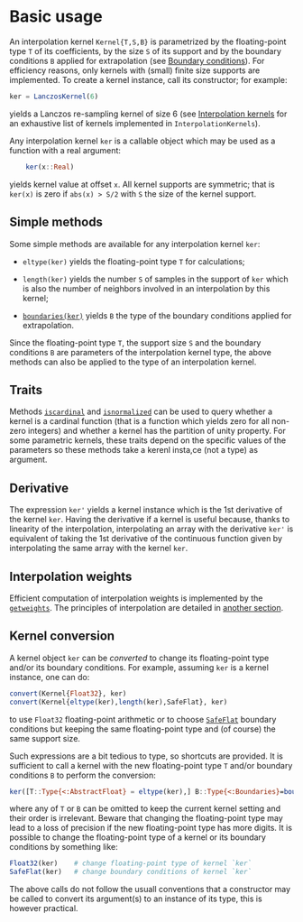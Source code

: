 # Basic usage

An interpolation kernel `Kernel{T,S,B}` is parametrized by the floating-point
type `T` of its coefficients, by the size `S` of its support and by the
boundary conditions `B` applied for extrapolation (see [Boundary
conditions](boundaries.md)).  For efficiency reasons, only kernels with (small)
finite size supports are implemented.  To create a kernel instance, call its
constructor; for example:

```julia
ker = LanczosKernel(6)
```

yields a Lanczos re-sampling kernel of size 6 (see [Interpolation
kernels](kernels.md) for an exhaustive list of kernels implemented in
`InterpolationKernels`).

Any interpolation kernel `ker` is a callable object which may be used as a
function with a real argument:

```julia
    ker(x::Real)
```

yields kernel value at offset `x`.  All kernel supports are symmetric; that is
`ker(x)` is zero if `abs(x) > S/2` with `S` the size of the kernel support.


## Simple methods

Some simple methods are available for any interpolation kernel `ker`:

- `eltype(ker)` yields the floating-point type `T` for calculations;

- `length(ker)` yields the number `S` of samples in the support of `ker` which
  is also the number of neighbors involved in an interpolation by this kernel;

- [`boundaries(ker)`](@ref) yields `B` the type of the boundary conditions
  applied for extrapolation.

Since the floating-point type `T`, the support size `S` and the boundary
conditions `B` are parameters of the interpolation kernel type, the above
methods can also be applied to the type of an interpolation kernel.


## Traits

Methods [`iscardinal`](@ref) and [`isnormalized`](@ref) can be used to query
whether a kernel is a cardinal function (that is a function which yields zero
for all non-zero integers) and whether a kernel has the partition of unity
property.  For some parametric kernels, these traits depend on the specific
values of the parameters so these methods take a kerenl insta,ce (not a type)
as argument.


## Derivative

The expression `ker'` yields a kernel instance which is the 1st derivative of
the kernel `ker`.  Having the derivative if a kernel is useful because, thanks
to linearity of the interpolation, interpolating an array with the derivative
`ker'` is equivalent of taking the 1st derivative of the continuous function
given by interpolating the same array with the kernel `ker`.


## Interpolation weights

Efficient computation of interpolation weights is implemented by the
[`getweights`](@ref).  The principles of interpolation are detailed in [another
section](interpolation.md).


## Kernel conversion

A kernel object `ker` can be *converted* to change its floating-point type
and/or its boundary conditions.  For example, assuming `ker` is a kernel
instance, one can do:

```julia
convert(Kernel{Float32}, ker)
convert(Kernel{eltype(ker),length(ker),SafeFlat}, ker)
```

to use `Float32` floating-point arithmetic or to choose [`SafeFlat`](@ref)
boundary conditions but keeping the same floating-point type and (of course)
the same support size.

Such expressions are a bit tedious to type, so shortcuts are provided.  It is
sufficient to call a kernel with the new floating-point type `T` and/or boundary
conditions `B` to perform the conversion:

```julia
ker([T::Type{<:AbstractFloat} = eltype(ker),] B::Type{<:Boundaries}=boundaries(ker))
```

where any of `T` or `B` can be omitted to keep the current kernel setting and
their order is irrelevant.  Beware that changing the floating-point type may
lead to a loss of precision if the new floating-point type has more digits.  It
is possible to change the floating-point type of a kernel or its boundary
conditions by something like:

```julia
Float32(ker)    # change floating-point type of kernel `ker`
SafeFlat(ker)   # change boundary conditions of kernel `ker`
```

The above calls do not follow the usuall conventions that a constructor may be
called to convert its argument(s) to an instance of its type, this is however
practical.
